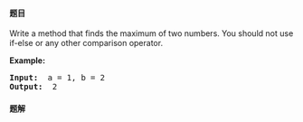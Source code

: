 #### 题目
<p>Write a method that finds the maximum of two numbers. You should not use if-else or any other comparison operator.</p>

<p><strong>Example: </strong></p>

<pre>
<strong>Input: </strong> a = 1, b = 2
<strong>Output: </strong> 2
</pre>


 #### 题解